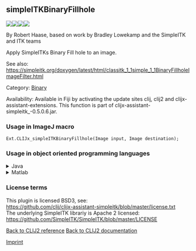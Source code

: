## simpleITKBinaryFillhole
<img src="images/mini_empty_logo.png"/><img src="images/mini_empty_logo.png"/><img src="images/mini_clijx_logo.png"/><img src="images/mini_empty_logo.png"/>

By Robert Haase, based on work by Bradley Lowekamp and the SimpleITK and ITK teams

Apply SimpleITKs Binary Fill hole to an image.

See also: https://simpleitk.org/doxygen/latest/html/classitk_1_1simple_1_1BinaryFillholeImageFilter.html

Category: [Binary](https://clij.github.io/clij2-docs/reference__binary)

Availability: Available in Fiji by activating the update sites clij, clij2 and clijx-assistant-extensions.
This function is part of clijx-assistant-simpleitk_-0.5.0.6.jar.

### Usage in ImageJ macro
```
Ext.CLIJx_simpleITKBinaryFillhole(Image input, Image destination);
```


### Usage in object oriented programming languages



<details>

<summary>
Java
</summary>
<pre class="highlight">// init CLIJ and GPU
import net.haesleinhuepf.clijx.CLIJx;
import net.haesleinhuepf.clij.clearcl.ClearCLBuffer;
CLIJx clijx = CLIJx.getInstance();

// get input parameters
ClearCLBuffer input = clijx.push(inputImagePlus);
destination = clijx.create(input);
</pre>

<pre class="highlight">
// Execute operation on GPU
clijx.simpleITKBinaryFillhole(input, destination);
</pre>

<pre class="highlight">
// show result
destinationImagePlus = clijx.pull(destination);
destinationImagePlus.show();

// cleanup memory on GPU
clijx.release(input);
clijx.release(destination);
</pre>

</details>



<details>

<summary>
Matlab
</summary>
<pre class="highlight">% init CLIJ and GPU
clijx = init_clatlabx();

% get input parameters
input = clijx.pushMat(input_matrix);
destination = clijx.create(input);
</pre>

<pre class="highlight">
% Execute operation on GPU
clijx.simpleITKBinaryFillhole(input, destination);
</pre>

<pre class="highlight">
% show result
destination = clijx.pullMat(destination)

% cleanup memory on GPU
clijx.release(input);
clijx.release(destination);
</pre>

</details>





### License terms
This plugin is licensed BSD3, see:  
https://github.com/clij/clijx-assistant-simpleitk/blob/master/license.txt  
The underlying SimpleITK librariy is Apache 2 licensed:  
https://github.com/SimpleITK/SimpleITK/blob/master/LICENSE

[Back to CLIJ2 reference](https://clij.github.io/clij2-docs/reference)
[Back to CLIJ2 documentation](https://clij.github.io/clij2-docs)

[Imprint](https://clij.github.io/imprint)
